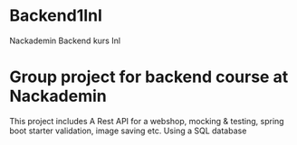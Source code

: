# Backend1Inl
Nackademin Backend kurs Inl

<h1>Group project for backend course at Nackademin</h1>

<p>This project includes A Rest API for a webshop, mocking & testing, spring boot starter validation, image saving etc. Using a SQL database</p>

